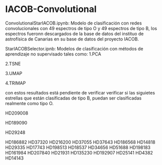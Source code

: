 # IACOB-Convolutional

ConvolutionalStarIACOB.ipynb: Modelo de clasificación con redes convolucionales con 49 espectros de tipo O y 49 espectros de tipo B, los espectros fueronn descargados de la base de datos del instituo de astrofísica de Canarias en su base de datos del proyecto IACOB.

StarIACOBSelector.ipnb: Modelos de clasificación con métodos de aprendizaje no supervisado tales como:
1.PCA

2.TSNE

3.UMAP

4.TRIMAP

con estos resultados está pendiente de verificar verificar si las siguietes estrellas que están clasificadas de tipo B, puedan ser clasificadas realmente como tipo O.

HD209008

HD189090

HD29248

HD186882
HD37320
HD216200
HD37055
HD37643
HD186568
HD14818
HD29335
HD17743
HD198513
HD18537
HD34656
HD51688
HD198183
HD161984
HD207840
HD21931
HD135230
HD192907
HD25141
HD4382
HD14143



